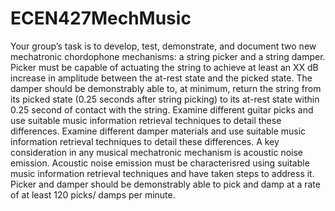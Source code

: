 # ECEN427MechMusic
Your group’s task is to develop, test, demonstrate, and document two new mechatronic chordophone mechanisms:
a string picker and a string damper.
Picker must be capable of actuating the string to achieve at least an XX dB increase in amplitude between the at-rest state and the picked state.
The damper should be demonstrably able to, at minimum, return the string from its picked state (0.25 seconds after string picking) to its at-rest state within 0.25 second of contact with the string.
Examine different guitar picks and use suitable music information retrieval techniques to detail these differences. 
Examine different damper materials and use suitable music information retrieval techniques to detail these differences.
A key consideration in any musical mechatronic mechanism is acoustic noise emission. 
Acoustic noise emission must be characterisred using suitable music information retrieval techniques and have taken steps to address it.
Picker and damper should be demonstrably able to pick and damp at a rate of at least 120 picks/
damps per minute.
